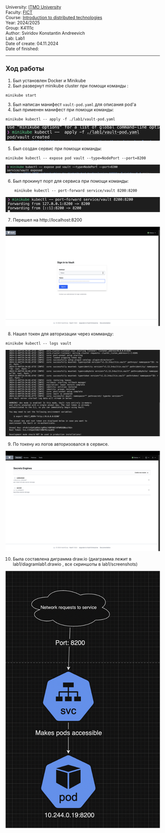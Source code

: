University: [ITMO University](https://itmo.ru/ru/) </br>
Faculty: [FICT](https://fict.itmo.ru)</br>
Course: [Introduction to distributed technologies](https://github.com/itmo-ict-faculty/introduction-to-distributed-technologies)</br>
Year: 2024/2025</br>
Group: K4111c</br>
Author: Sviridov Konstantin Andreevich</br>
Lab: Lab1</br>
Date of create: 04.11.2024</br>
Date of finished:</br>

---

## Ход работы

1. Был установлен Docker и Minikube
2. Был развернут minikube cluster при помощи команды :

```
minikube start
```

3. Был написан манифест `vault-pod.yaml` для описания pod'а
4. Был применен манифест при помощи команды:

```
minikube kubectl -- apply -f ./lab1/vault-pod.yaml
```

![](/lab1/screenshots/applyPodCommand.png)

5. Был создан сервис при помощи команды:

```
minikube kubectl -- expose pod vault --type=NodePort --port=8200
```

![](/lab1/screenshots/createVaultService.png)

6.  Был прокинут порт для сервиса при помощи команды:

```
    minikube kubectl -- port-forward service/vault 8200:8200
```

![](/lab1/screenshots/servicePortForward.png)

7.  Перешел на http://localhost:8200

![](/lab1/screenshots/auth.png)

8. Нашел токен для авторизации через комманду:

```
minikube kubectl -- logs vault
```

![](/lab1/screenshots/logs.png)

9. По токену из логов авторизовался в сервисе.

![](/lab1/screenshots/vaultInterface.png)

10. Была составлена диграмма draw.io (диаграмма лежит в lab1/diagramlab1.drawio , все скриншоты в lab1/screenshots)

![](/lab1/screenshots/schema.png)
